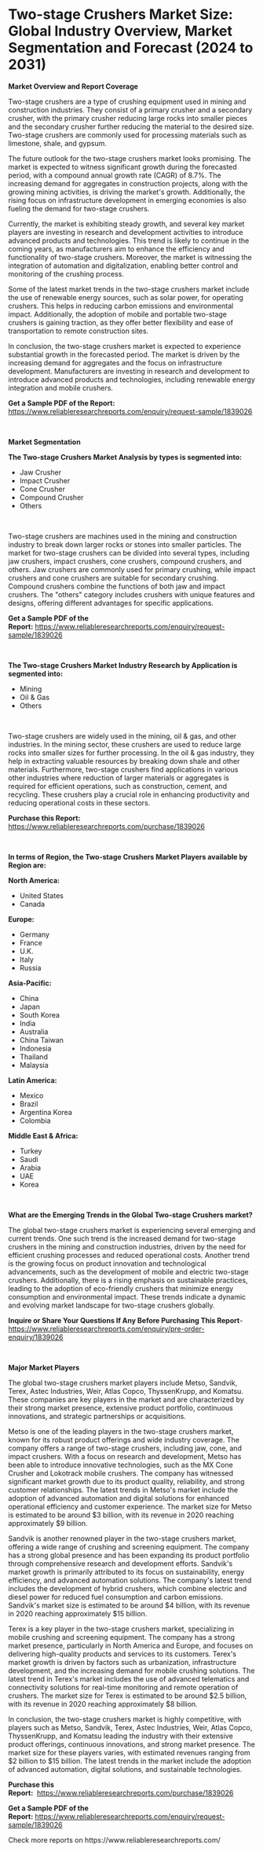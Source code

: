 <p><h1>Two-stage Crushers Market Size: Global Industry Overview, Market Segmentation and Forecast (2024 to 2031)</h1></p><p><strong>Market Overview and Report Coverage</strong></p>
<p><p>Two-stage crushers are a type of crushing equipment used in mining and construction industries. They consist of a primary crusher and a secondary crusher, with the primary crusher reducing large rocks into smaller pieces and the secondary crusher further reducing the material to the desired size. Two-stage crushers are commonly used for processing materials such as limestone, shale, and gypsum.</p><p>The future outlook for the two-stage crushers market looks promising. The market is expected to witness significant growth during the forecasted period, with a compound annual growth rate (CAGR) of 8.7%. The increasing demand for aggregates in construction projects, along with the growing mining activities, is driving the market's growth. Additionally, the rising focus on infrastructure development in emerging economies is also fueling the demand for two-stage crushers.</p><p>Currently, the market is exhibiting steady growth, and several key market players are investing in research and development activities to introduce advanced products and technologies. This trend is likely to continue in the coming years, as manufacturers aim to enhance the efficiency and functionality of two-stage crushers. Moreover, the market is witnessing the integration of automation and digitalization, enabling better control and monitoring of the crushing process.</p><p>Some of the latest market trends in the two-stage crushers market include the use of renewable energy sources, such as solar power, for operating crushers. This helps in reducing carbon emissions and environmental impact. Additionally, the adoption of mobile and portable two-stage crushers is gaining traction, as they offer better flexibility and ease of transportation to remote construction sites.</p><p>In conclusion, the two-stage crushers market is expected to experience substantial growth in the forecasted period. The market is driven by the increasing demand for aggregates and the focus on infrastructure development. Manufacturers are investing in research and development to introduce advanced products and technologies, including renewable energy integration and mobile crushers.</p></p>
<p><strong>Get a Sample PDF of the Report:</strong> <a href="https://www.reliableresearchreports.com/enquiry/request-sample/1839026">https://www.reliableresearchreports.com/enquiry/request-sample/1839026</a></p>
<p>&nbsp;</p>
<p><strong>Market Segmentation</strong></p>
<p><strong>The Two-stage Crushers Market Analysis by types is segmented into:</strong></p>
<p><ul><li>Jaw Crusher</li><li>Impact Crusher</li><li>Cone Crusher</li><li>Compound Crusher</li><li>Others</li></ul></p>
<p>&nbsp;</p>
<p><p>Two-stage crushers are machines used in the mining and construction industry to break down larger rocks or stones into smaller particles. The market for two-stage crushers can be divided into several types, including jaw crushers, impact crushers, cone crushers, compound crushers, and others. Jaw crushers are commonly used for primary crushing, while impact crushers and cone crushers are suitable for secondary crushing. Compound crushers combine the functions of both jaw and impact crushers. The "others" category includes crushers with unique features and designs, offering different advantages for specific applications.</p></p>
<p><strong>Get a Sample PDF of the Report:</strong>&nbsp;<a href="https://www.reliableresearchreports.com/enquiry/request-sample/1839026">https://www.reliableresearchreports.com/enquiry/request-sample/1839026</a></p>
<p>&nbsp;</p>
<p><strong>The Two-stage Crushers Market Industry Research by Application is segmented into:</strong></p>
<p><ul><li>Mining</li><li>Oil & Gas</li><li>Others</li></ul></p>
<p>&nbsp;</p>
<p><p>Two-stage crushers are widely used in the mining, oil & gas, and other industries. In the mining sector, these crushers are used to reduce large rocks into smaller sizes for further processing. In the oil & gas industry, they help in extracting valuable resources by breaking down shale and other materials. Furthermore, two-stage crushers find applications in various other industries where reduction of larger materials or aggregates is required for efficient operations, such as construction, cement, and recycling. These crushers play a crucial role in enhancing productivity and reducing operational costs in these sectors.</p></p>
<p><strong>Purchase this Report:</strong>&nbsp; <a href="https://www.reliableresearchreports.com/purchase/1839026">https://www.reliableresearchreports.com/purchase/1839026</a></p>
<p>&nbsp;</p>
<p><strong>In terms of Region, the Two-stage Crushers Market Players available by Region are:</strong></p>
<p>
    <p> <strong> North America: </strong>
        <ul>
            <li>United States</li>
            <li>Canada</li>
        </ul>
        </p> 
    <p> <strong> Europe: </strong>
        <ul>
            <li>Germany</li>
            <li>France</li>
            <li>U.K.</li>
            <li>Italy</li>
            <li>Russia</li>
        </ul>
        </p> 
    <p> <strong> Asia-Pacific: </strong>
        <ul>
            <li>China</li>
            <li>Japan</li>
            <li>South Korea</li>
            <li>India</li>
            <li>Australia</li>
            <li>China Taiwan</li>
            <li>Indonesia</li>
            <li>Thailand</li>
            <li>Malaysia</li>
        </ul>
        </p> 
    <p> <strong> Latin America: </strong>
        <ul>
            <li>Mexico</li>
            <li>Brazil</li>
            <li>Argentina Korea</li>
            <li>Colombia</li>
        </ul>
        </p> 
    <p> <strong> Middle East & Africa: </strong>
        <ul>
            <li>Turkey</li>
            <li>Saudi</li>
            <li>Arabia</li>
            <li>UAE</li>
            <li>Korea</li>
        </ul>
    </p>
    </p>
<p>&nbsp;</p>
<p><strong>What are the Emerging Trends in the Global Two-stage Crushers market?</strong></p>
<p><p>The global two-stage crushers market is experiencing several emerging and current trends. One such trend is the increased demand for two-stage crushers in the mining and construction industries, driven by the need for efficient crushing processes and reduced operational costs. Another trend is the growing focus on product innovation and technological advancements, such as the development of mobile and electric two-stage crushers. Additionally, there is a rising emphasis on sustainable practices, leading to the adoption of eco-friendly crushers that minimize energy consumption and environmental impact. These trends indicate a dynamic and evolving market landscape for two-stage crushers globally.</p></p>
<p><strong>Inquire or Share Your Questions If Any Before Purchasing This Report</strong>- <a href="https://www.reliableresearchreports.com/enquiry/pre-order-enquiry/1839026">https://www.reliableresearchreports.com/enquiry/pre-order-enquiry/1839026</a></p>
<p>&nbsp;</p>
<p><strong>Major Market Players</strong></p>
<p><p>The global two-stage crushers market players include Metso, Sandvik, Terex, Astec Industries, Weir, Atlas Copco, ThyssenKrupp, and Komatsu. These companies are key players in the market and are characterized by their strong market presence, extensive product portfolio, continuous innovations, and strategic partnerships or acquisitions.</p><p>Metso is one of the leading players in the two-stage crushers market, known for its robust product offerings and wide industry coverage. The company offers a range of two-stage crushers, including jaw, cone, and impact crushers. With a focus on research and development, Metso has been able to introduce innovative technologies, such as the MX Cone Crusher and Lokotrack mobile crushers. The company has witnessed significant market growth due to its product quality, reliability, and strong customer relationships. The latest trends in Metso's market include the adoption of advanced automation and digital solutions for enhanced operational efficiency and customer experience. The market size for Metso is estimated to be around $3 billion, with its revenue in 2020 reaching approximately $9 billion.</p><p>Sandvik is another renowned player in the two-stage crushers market, offering a wide range of crushing and screening equipment. The company has a strong global presence and has been expanding its product portfolio through comprehensive research and development efforts. Sandvik's market growth is primarily attributed to its focus on sustainability, energy efficiency, and advanced automation solutions. The company's latest trend includes the development of hybrid crushers, which combine electric and diesel power for reduced fuel consumption and carbon emissions. Sandvik's market size is estimated to be around $4 billion, with its revenue in 2020 reaching approximately $15 billion.</p><p>Terex is a key player in the two-stage crushers market, specializing in mobile crushing and screening equipment. The company has a strong market presence, particularly in North America and Europe, and focuses on delivering high-quality products and services to its customers. Terex's market growth is driven by factors such as urbanization, infrastructure development, and the increasing demand for mobile crushing solutions. The latest trend in Terex's market includes the use of advanced telematics and connectivity solutions for real-time monitoring and remote operation of crushers. The market size for Terex is estimated to be around $2.5 billion, with its revenue in 2020 reaching approximately $8 billion.</p><p>In conclusion, the two-stage crushers market is highly competitive, with players such as Metso, Sandvik, Terex, Astec Industries, Weir, Atlas Copco, ThyssenKrupp, and Komatsu leading the industry with their extensive product offerings, continuous innovations, and strong market presence. The market size for these players varies, with estimated revenues ranging from $2 billion to $15 billion. The latest trends in the market include the adoption of advanced automation, digital solutions, and sustainable technologies.</p></p>
<p><strong>Purchase this Report:</strong>&nbsp;&nbsp;<a href="https://www.reliableresearchreports.com/purchase/1839026">https://www.reliableresearchreports.com/purchase/1839026</a></p>
<p></p>
<p><strong>Get a Sample PDF of the Report:</strong>&nbsp;<a href="https://www.reliableresearchreports.com/enquiry/request-sample/1839026">https://www.reliableresearchreports.com/enquiry/request-sample/1839026</a></p>
<p>Check more reports on https://www.reliableresearchreports.com/</p>